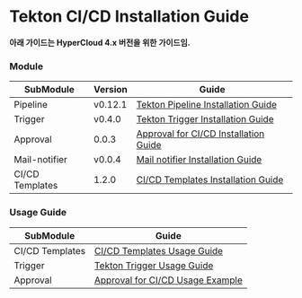 # Tekton CI/CD Installation Guide

**아래 가이드는 HyperCloud 4.x 버전을 위한 가이드임.**

### Module

| SubModule | Version | Guide |
| ------ | --- | ------ |
| Pipeline | v0.12.1 | [Tekton Pipeline Installation Guide](./README-pipelines.md) |
| Trigger | v0.4.0 | [Tekton Trigger Installation Guide](./README-trigger.md) |
| Approval | 0.0.3 | [Approval for CI/CD Installation Guide](./README-approval.md) |
| Mail-notifier | v0.0.4 | [Mail notifier Installation Guide](./README-mail-notifier.md) |
| CI/CD Templates | 1.2.0 | [CI/CD Templates Installation Guide](https://github.com/tmax-cloud/hypercloud-operator/blob/master/_catalog_museum/was/installation.md) |

### Usage Guide
| SubModule | Guide |
| ------ | ------ |
| CI/CD Templates | [CI/CD Templates Usage Guide](https://github.com/tmax-cloud/hypercloud-operator/blob/master/_catalog_museum/was/usage.md) |
| Trigger | [Tekton Trigger Usage Guide](https://github.com/tmax-cloud/hypercloud-operator/blob/master/_catalog_museum/cicd-trigger/README.md) |
| Approval | [Approval for CI/CD Usage Example](https://github.com/tmax-cloud/approval-watcher/blob/doc-temp/docs/scenario.md) |
